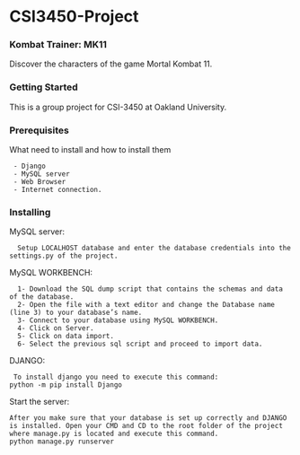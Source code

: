 # CSI3450-Project

### Kombat Trainer: MK11

Discover the characters of the game Mortal Kombat 11.

### Getting Started
This is a group project for CSI-3450 at Oakland University.

### Prerequisites

What need to install and how to install them

```
 - Django
 - MySQL server
 - Web Browser
 - Internet connection.
```

### Installing

MySQL server:
```
  Setup LOCALHOST database and enter the database credentials into the settings.py of the project.
```
MySQL WORKBENCH:
```
  1- Download the SQL dump script that contains the schemas and data of the database.
  2- Open the file with a text editor and change the Database name (line 3) to your database’s name.
  3- Connect to your database using MySQL WORKBENCH.
  4- Click on Server.
  5- Click on data import.
  6- Select the previous sql script and proceed to import data.
```
DJANGO:
```
 To install django you need to execute this command:
python -m pip install Django

```
Start the server:
```
After you make sure that your database is set up correctly and DJANGO is installed. Open your CMD and CD to the root folder of the project where manage.py is located and execute this command.
python manage.py runserver

```
